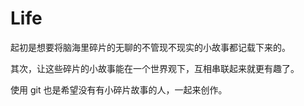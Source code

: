# Life

起初是想要将脑海里碎片的无聊的不管现不现实的小故事都记载下来的。

其次，让这些碎片的小故事能在一个世界观下，互相串联起来就更有趣了。

使用 git 也是希望没有有小碎片故事的人，一起来创作。